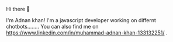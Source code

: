 

Hi there 👋

I'm Adnan khan!
I'm a javascript developer working on differnt chotbots........
You can also find me on https://www.linkedin.com/in/muhammad-adnan-khan-133132251/ .
